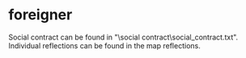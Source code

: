 # foreigner
Social contract can be found in "\social contract\social_contract.txt".<br/>
Individual reflections can be found in the map reflections.
